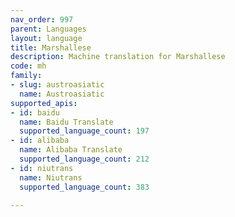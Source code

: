 ```yaml
---
nav_order: 997
parent: Languages
layout: language
title: Marshallese
description: Machine translation for Marshallese
code: mh
family:
- slug: austroasiatic
  name: Austroasiatic
supported_apis:
- id: baidu
  name: Baidu Translate
  supported_language_count: 197
- id: alibaba
  name: Alibaba Translate
  supported_language_count: 212
- id: niutrans
  name: Niutrans
  supported_language_count: 383

---
```


